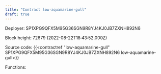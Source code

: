 ```yaml
---
title: "Contract low-aquamarine-gull"
draft: true
---
```

Deployer: SP1XPG9QFX5M95G36SGN9R8YJ4KJ0JB7ZXNH892N6


 



Block height: 72679 (2022-08-22T18:43:52.000Z)

Source code: {{<contractref "low-aquamarine-gull" SP1XPG9QFX5M95G36SGN9R8YJ4KJ0JB7ZXNH892N6 low-aquamarine-gull>}}

Functions:


